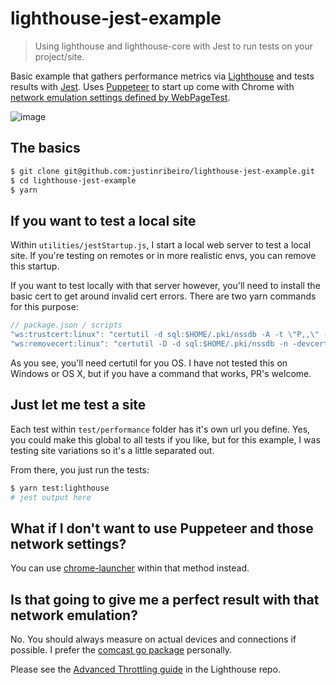 # lighthouse-jest-example
> Using lighthouse and lighthouse-core with Jest to run tests on your project/site.

Basic example that gathers performance metrics via [Lighthouse](https://github.com/GoogleChrome/lighthouse) and tests results with [Jest](https://jestjs.io/). Uses [Puppeteer](https://github.com/GoogleChrome/puppeteer) to start up come with Chrome with [network emulation settings defined by WebPageTest](https://github.com/WPO-Foundation/webpagetest/blob/master/www/settings/connectivity.ini.sample).

![image](https://user-images.githubusercontent.com/643503/56050862-d451ec80-5d01-11e9-94df-04af4aaedf9e.png)

## The basics

```bash
$ git clone git@github.com:justinribeiro/lighthouse-jest-example.git
$ cd lighthouse-jest-example
$ yarn
```

## If you want to test a local site

Within `utilities/jestStartup.js`, I start a local web server to test a local site. If you're testing on remotes or in more realistic envs, you can remove this startup.

If you want to test locally with that server however, you'll need to install the basic cert to get around invalid cert errors. There are two yarn commands for this purpose:

```javascript
// package.json / scripts
"ws:trustcert:linux": "certutil -d sql:$HOME/.pki/nssdb -A -t \"P,,\" -n ./node_modules/lws/ssl/lws-cert.pem -i ./node_modules/lws/ssl/lws-cert.pem",
"ws:removecert:linux": "certutil -D -d sql:$HOME/.pki/nssdb -n -devcert"
```

As you see, you'll need certutil for you OS. I have not tested this on Windows or OS X, but if you have a command that works, PR's welcome.

## Just let me test a site

Each test within `test/performance` folder has it's own url you define. Yes, you could make this global to all tests if you like, but for this example, I was testing site variations so it's a little separated out.

From there, you just run the tests:

```bash
$ yarn test:lighthouse
# jest output here
```

## What if I don't want to use Puppeteer and those network settings?

You can use [chrome-launcher](https://github.com/GoogleChrome/chrome-launcher) within that method instead.

## Is that going to give me a perfect result with that network emulation?

No. You should always measure on actual devices and connections if possible. I prefer the [comcast go package](https://github.com/tylertreat/comcast) personally.

Please see the [Advanced Throttling guide](https://github.com/GoogleChrome/lighthouse/blob/master/docs/throttling.md) in the Lighthouse repo.